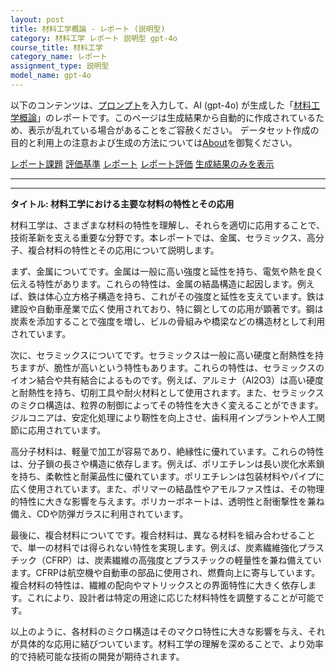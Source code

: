 ```yaml
---
layout: post
title: 材料工学概論 - レポート (説明型)
category: 材料工学 レポート 説明型 gpt-4o
course_title: 材料工学
category_name: レポート
assignment_type: 説明型
model_name: gpt-4o
---
```


以下のコンテンツは、[プロンプト](http://127.0.0.1:8000/generated/材料工学/gpt-4o/prompt_レポート-説明型.md)を入力して、AI (gpt-4o) が生成した「[材料工学概論](/contents/材料工学/)」のレポートです。このページは生成結果から自動的に作成されているため、表示が乱れている場合があることをご容赦ください。
データセット作成の目的と利用上の注意および生成の方法については[About](/About)を御覧ください。

[レポート課題](../レポート課題-説明型)
[評価基準](../評価基準-説明型)
[レポート](../レポート-説明型)
[レポート評価](../レポート評価-説明型)
[生成結果のみを表示](http://127.0.0.1:8000/generated/材料工学/gpt-4o/レポート-説明型.md)
  

***
***
  
**タイトル: 材料工学における主要な材料の特性とその応用**

材料工学は、さまざまな材料の特性を理解し、それらを適切に応用することで、技術革新を支える重要な分野です。本レポートでは、金属、セラミックス、高分子、複合材料の特性とその応用について説明します。

まず、金属についてです。金属は一般に高い強度と延性を持ち、電気や熱を良く伝える特性があります。これらの特性は、金属の結晶構造に起因します。例えば、鉄は体心立方格子構造を持ち、これがその強度と延性を支えています。鉄は建設や自動車産業で広く使用されており、特に鋼としての応用が顕著です。鋼は炭素を添加することで強度を増し、ビルの骨組みや橋梁などの構造材として利用されています。

次に、セラミックスについてです。セラミックスは一般に高い硬度と耐熱性を持ちますが、脆性が高いという特性もあります。これらの特性は、セラミックスのイオン結合や共有結合によるものです。例えば、アルミナ（Al2O3）は高い硬度と耐熱性を持ち、切削工具や耐火材料として使用されます。また、セラミックスのミクロ構造は、粒界の制御によってその特性を大きく変えることができます。ジルコニアは、安定化処理により靭性を向上させ、歯科用インプラントや人工関節に応用されています。

高分子材料は、軽量で加工が容易であり、絶縁性に優れています。これらの特性は、分子鎖の長さや構造に依存します。例えば、ポリエチレンは長い炭化水素鎖を持ち、柔軟性と耐薬品性に優れています。ポリエチレンは包装材料やパイプに広く使用されています。また、ポリマーの結晶性やアモルファス性は、その物理的特性に大きな影響を与えます。ポリカーボネートは、透明性と耐衝撃性を兼ね備え、CDや防弾ガラスに利用されています。

最後に、複合材料についてです。複合材料は、異なる材料を組み合わせることで、単一の材料では得られない特性を実現します。例えば、炭素繊維強化プラスチック（CFRP）は、炭素繊維の高強度とプラスチックの軽量性を兼ね備えています。CFRPは航空機や自動車の部品に使用され、燃費向上に寄与しています。複合材料の特性は、繊維の配向やマトリックスとの界面特性に大きく依存します。これにより、設計者は特定の用途に応じた材料特性を調整することが可能です。

以上のように、各材料のミクロ構造はそのマクロ特性に大きな影響を与え、それが具体的な応用に結びついています。材料工学の理解を深めることで、より効率的で持続可能な技術の開発が期待されます。
